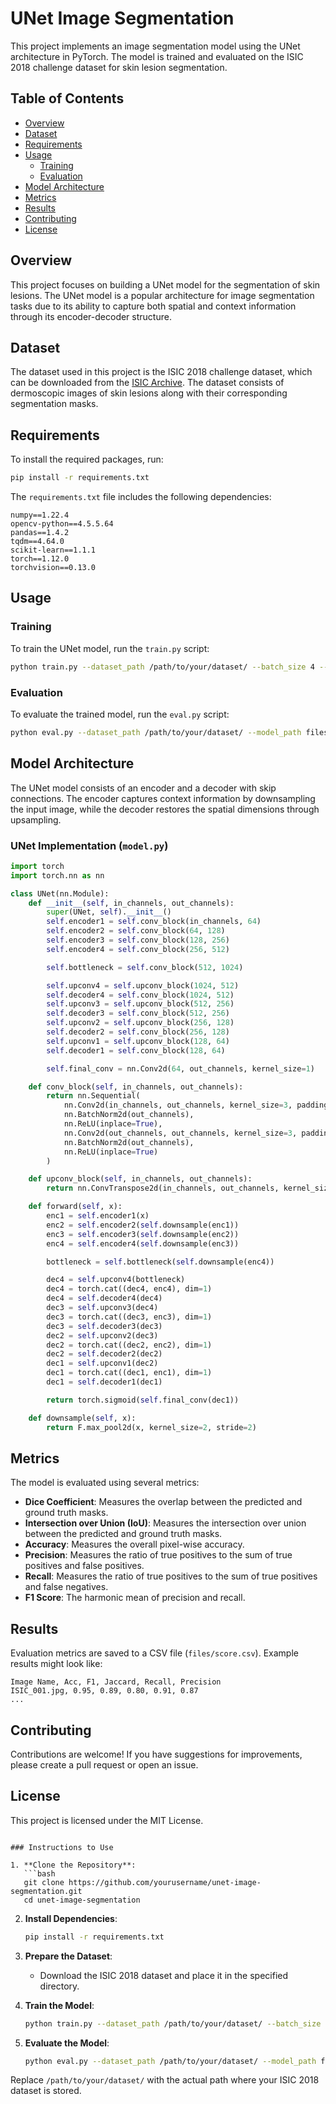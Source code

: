 # UNet Image Segmentation

This project implements an image segmentation model using the UNet architecture in PyTorch. The model is trained and evaluated on the ISIC 2018 challenge dataset for skin lesion segmentation.

## Table of Contents
- [Overview](#overview)
- [Dataset](#dataset)
- [Requirements](#requirements)
- [Usage](#usage)
  - [Training](#training)
  - [Evaluation](#evaluation)
- [Model Architecture](#model-architecture)
- [Metrics](#metrics)
- [Results](#results)
- [Contributing](#contributing)
- [License](#license)

## Overview
This project focuses on building a UNet model for the segmentation of skin lesions. The UNet model is a popular architecture for image segmentation tasks due to its ability to capture both spatial and context information through its encoder-decoder structure.

## Dataset
The dataset used in this project is the ISIC 2018 challenge dataset, which can be downloaded from the [ISIC Archive](https://challenge2018.isic-archive.com/). The dataset consists of dermoscopic images of skin lesions along with their corresponding segmentation masks.

## Requirements
To install the required packages, run:
```bash
pip install -r requirements.txt
```

The `requirements.txt` file includes the following dependencies:
```
numpy==1.22.4
opencv-python==4.5.5.64
pandas==1.4.2
tqdm==4.64.0
scikit-learn==1.1.1
torch==1.12.0
torchvision==0.13.0
```

## Usage

### Training
To train the UNet model, run the `train.py` script:
```bash
python train.py --dataset_path /path/to/your/dataset/ --batch_size 4 --lr 0.0001 --epochs 5 --model_path files/model.pth
```

### Evaluation
To evaluate the trained model, run the `eval.py` script:
```bash
python eval.py --dataset_path /path/to/your/dataset/ --model_path files/model.pth
```

## Model Architecture
The UNet model consists of an encoder and a decoder with skip connections. The encoder captures context information by downsampling the input image, while the decoder restores the spatial dimensions through upsampling.

### UNet Implementation (`model.py`)
```python
import torch
import torch.nn as nn

class UNet(nn.Module):
    def __init__(self, in_channels, out_channels):
        super(UNet, self).__init__()
        self.encoder1 = self.conv_block(in_channels, 64)
        self.encoder2 = self.conv_block(64, 128)
        self.encoder3 = self.conv_block(128, 256)
        self.encoder4 = self.conv_block(256, 512)

        self.bottleneck = self.conv_block(512, 1024)

        self.upconv4 = self.upconv_block(1024, 512)
        self.decoder4 = self.conv_block(1024, 512)
        self.upconv3 = self.upconv_block(512, 256)
        self.decoder3 = self.conv_block(512, 256)
        self.upconv2 = self.upconv_block(256, 128)
        self.decoder2 = self.conv_block(256, 128)
        self.upconv1 = self.upconv_block(128, 64)
        self.decoder1 = self.conv_block(128, 64)

        self.final_conv = nn.Conv2d(64, out_channels, kernel_size=1)

    def conv_block(self, in_channels, out_channels):
        return nn.Sequential(
            nn.Conv2d(in_channels, out_channels, kernel_size=3, padding=1),
            nn.BatchNorm2d(out_channels),
            nn.ReLU(inplace=True),
            nn.Conv2d(out_channels, out_channels, kernel_size=3, padding=1),
            nn.BatchNorm2d(out_channels),
            nn.ReLU(inplace=True)
        )

    def upconv_block(self, in_channels, out_channels):
        return nn.ConvTranspose2d(in_channels, out_channels, kernel_size=2, stride=2)

    def forward(self, x):
        enc1 = self.encoder1(x)
        enc2 = self.encoder2(self.downsample(enc1))
        enc3 = self.encoder3(self.downsample(enc2))
        enc4 = self.encoder4(self.downsample(enc3))

        bottleneck = self.bottleneck(self.downsample(enc4))

        dec4 = self.upconv4(bottleneck)
        dec4 = torch.cat((dec4, enc4), dim=1)
        dec4 = self.decoder4(dec4)
        dec3 = self.upconv3(dec4)
        dec3 = torch.cat((dec3, enc3), dim=1)
        dec3 = self.decoder3(dec3)
        dec2 = self.upconv2(dec3)
        dec2 = torch.cat((dec2, enc2), dim=1)
        dec2 = self.decoder2(dec2)
        dec1 = self.upconv1(dec2)
        dec1 = torch.cat((dec1, enc1), dim=1)
        dec1 = self.decoder1(dec1)

        return torch.sigmoid(self.final_conv(dec1))

    def downsample(self, x):
        return F.max_pool2d(x, kernel_size=2, stride=2)
```

## Metrics
The model is evaluated using several metrics:
- **Dice Coefficient**: Measures the overlap between the predicted and ground truth masks.
- **Intersection over Union (IoU)**: Measures the intersection over union between the predicted and ground truth masks.
- **Accuracy**: Measures the overall pixel-wise accuracy.
- **Precision**: Measures the ratio of true positives to the sum of true positives and false positives.
- **Recall**: Measures the ratio of true positives to the sum of true positives and false negatives.
- **F1 Score**: The harmonic mean of precision and recall.

## Results
Evaluation metrics are saved to a CSV file (`files/score.csv`). Example results might look like:
```
Image Name, Acc, F1, Jaccard, Recall, Precision
ISIC_001.jpg, 0.95, 0.89, 0.80, 0.91, 0.87
...
```

## Contributing
Contributions are welcome! If you have suggestions for improvements, please create a pull request or open an issue.

## License
This project is licensed under the MIT License.
```

### Instructions to Use

1. **Clone the Repository**:
   ```bash
   git clone https://github.com/yourusername/unet-image-segmentation.git
   cd unet-image-segmentation
   ```

2. **Install Dependencies**:
   ```bash
   pip install -r requirements.txt
   ```

3. **Prepare the Dataset**:
   - Download the ISIC 2018 dataset and place it in the specified directory.

4. **Train the Model**:
   ```bash
   python train.py --dataset_path /path/to/your/dataset/ --batch_size 4 --lr 0.0001 --epochs 5 --model_path files/model.pth
   ```

5. **Evaluate the Model**:
   ```bash
   python eval.py --dataset_path /path/to/your/dataset/ --model_path files/model.pth
   ```

Replace `/path/to/your/dataset/` with the actual path where your ISIC 2018 dataset is stored.
